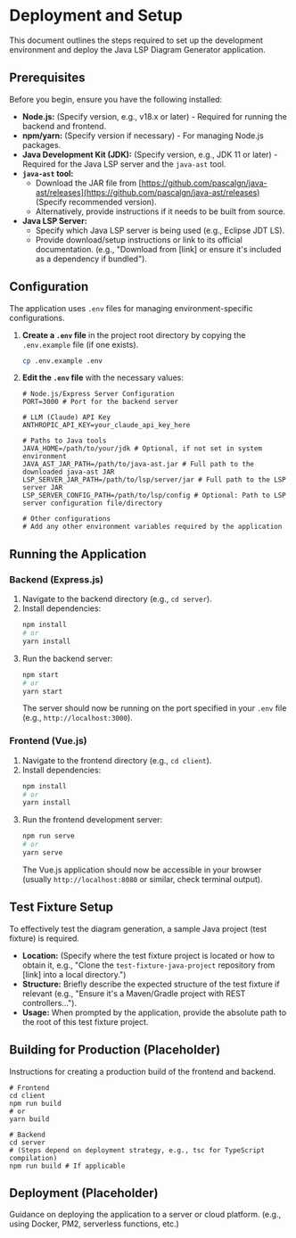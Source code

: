 # Deployment and Setup

This document outlines the steps required to set up the development environment and deploy the Java LSP Diagram Generator application.

## Prerequisites

Before you begin, ensure you have the following installed:

*   **Node.js:** (Specify version, e.g., v18.x or later) - Required for running the backend and frontend.
*   **npm/yarn:** (Specify version if necessary) - For managing Node.js packages.
*   **Java Development Kit (JDK):** (Specify version, e.g., JDK 11 or later) - Required for the Java LSP server and the `java-ast` tool.
*   **`java-ast` tool:**
    *   Download the JAR file from [https://github.com/pascalgn/java-ast/releases](https://github.com/pascalgn/java-ast/releases) (Specify recommended version).
    *   Alternatively, provide instructions if it needs to be built from source.
*   **Java LSP Server:**
    *   Specify which Java LSP server is being used (e.g., Eclipse JDT LS).
    *   Provide download/setup instructions or link to its official documentation. (e.g., "Download from [link] or ensure it's included as a dependency if bundled").

## Configuration

The application uses `.env` files for managing environment-specific configurations.

1.  **Create a `.env` file** in the project root directory by copying the `.env.example` file (if one exists).
    ```bash
    cp .env.example .env
    ```

2.  **Edit the `.env` file** with the necessary values:

    ```env
    # Node.js/Express Server Configuration
    PORT=3000 # Port for the backend server

    # LLM (Claude) API Key
    ANTHROPIC_API_KEY=your_claude_api_key_here

    # Paths to Java tools
    JAVA_HOME=/path/to/your/jdk # Optional, if not set in system environment
    JAVA_AST_JAR_PATH=/path/to/java-ast.jar # Full path to the downloaded java-ast JAR
    LSP_SERVER_JAR_PATH=/path/to/lsp/server/jar # Full path to the LSP server JAR
    LSP_SERVER_CONFIG_PATH=/path/to/lsp/config # Optional: Path to LSP server configuration file/directory

    # Other configurations
    # Add any other environment variables required by the application
    ```

## Running the Application

### Backend (Express.js)

1.  Navigate to the backend directory (e.g., `cd server`).
2.  Install dependencies:
    ```bash
    npm install
    # or
    yarn install
    ```
3.  Run the backend server:
    ```bash
    npm start
    # or
    yarn start
    ```
    The server should now be running on the port specified in your `.env` file (e.g., `http://localhost:3000`).

### Frontend (Vue.js)

1.  Navigate to the frontend directory (e.g., `cd client`).
2.  Install dependencies:
    ```bash
    npm install
    # or
    yarn install
    ```
3.  Run the frontend development server:
    ```bash
    npm run serve
    # or
    yarn serve
    ```
    The Vue.js application should now be accessible in your browser (usually `http://localhost:8080` or similar, check terminal output).

## Test Fixture Setup

To effectively test the diagram generation, a sample Java project (test fixture) is required.

*   **Location:** (Specify where the test fixture project is located or how to obtain it, e.g., "Clone the `test-fixture-java-project` repository from [link] into a local directory.")
*   **Structure:** Briefly describe the expected structure of the test fixture if relevant (e.g., "Ensure it's a Maven/Gradle project with REST controllers...").
*   **Usage:** When prompted by the application, provide the absolute path to the root of this test fixture project.

## Building for Production (Placeholder)

Instructions for creating a production build of the frontend and backend.

```
# Frontend
cd client
npm run build
# or
yarn build

# Backend
cd server
# (Steps depend on deployment strategy, e.g., tsc for TypeScript compilation)
npm run build # If applicable
```

## Deployment (Placeholder)

Guidance on deploying the application to a server or cloud platform.
(e.g., using Docker, PM2, serverless functions, etc.) 